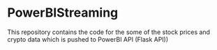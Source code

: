 # PowerBIStreaming
This repository contains the code for the some of the stock prices and crypto data which is pushed to PowerBI API (Flask API))
